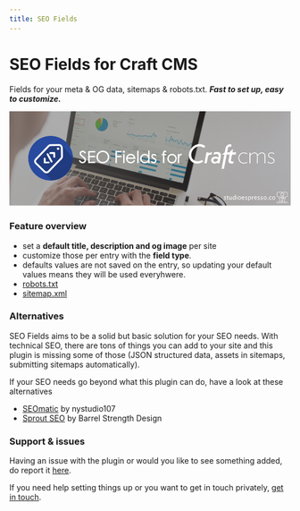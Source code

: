 ```yaml
---
title: SEO Fields
---
```

# SEO Fields for Craft CMS
Fields for your meta & OG data, sitemaps & robots.txt. _**Fast to set up, easy to customize.**_

![Banner](./images/banner.png)

### Feature overview
- set a **default title, description and og image** per site
- customize those per entry with the **field type**. 
- defaults values are not saved on the entry, so updating your default values means they will be used everyhwere.
- [robots.txt](robots.html)
- [sitemap.xml](sitemap.html)


### Alternatives

SEO Fields aims to be a solid but basic solution for your SEO needs. With technical SEO, there are tons of things you can add to your site and this plugin is missing some of those (JSON structured data, assets in sitemaps, submitting sitemaps automatically).

If your SEO needs go beyond what this plugin can do, have a look at these alternatives
- [SEOmatic](https://nystudio107.com/plugins/seomatic) by nystudio107
- [Sprout SEO](https://plugins.craftcms.com/sprout-seo) by Barrel Strength Design

### Support & issues
Having an issue with the plugin or would you like to see something added, do report it [here](https://github.com/studioespresso/craft-seo-fields/issues/new). 

If you need help setting things up or you want to get in touch privately, [get in touch](mailto:jan@studioespresso.co). 
